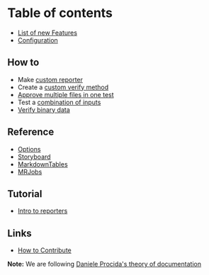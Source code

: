 # Table of contents

* [List of new Features](features.md)
* [Configuration](configuration.md)

## How to
* Make [custom reporter](how_to/create_a_custom_reporter.md)
* Create a [custom verify method](how_to/create_custom_verify_methods.md)
* [Approve multiple files in one test](how_to/multiple_approvals_per_test.md)
* Test a [combination of inputs](how_to/test_combinations_of_inputs.md)
* [Verify binary data](how_to/verify-binary.md)

## Reference
* [Options](reference/options.md)
* [Storyboard](reference/storyboard.md)
* [MarkdownTables](reference/markdown_table.md)
* [MRJobs](reference/mr_job.md)

## Tutorial
* [Intro to reporters](tutorial/intro-to-reporters.md)

## Links
 * [How to Contribute](Contribute.md)



**Note:** We are following [Daniele Procida's theory of documentation](https://documentation.divio.com)
